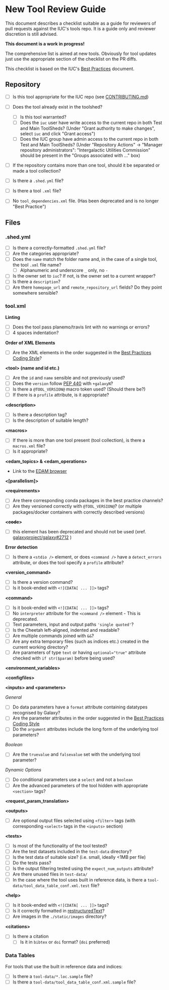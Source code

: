 # New Tool Review Guide

This document describes a checklist suitable as a guide for reviewers of pull requests against the IUC's tools repo. It is a guide only and reviewer discretion is still advised.

**This document is a work in progress!**

The comprehensive list is aimed at new tools. Obviously for tool updates just use the appropriate section of the checklist on the PR diffs.

This checklist is based on the IUC's [Best Practices](https://galaxy-iuc-standards.readthedocs.io/en/latest/index.html) document.

## Repository

* [ ] Is this tool appropriate for the IUC repo (see [CONTRIBUTING.md](https://github.com/galaxyproject/tools-iuc/blob/master/CONTRIBUTING.md))
* [ ] Does the tool already exist in the toolshed?
    * [ ] Is this tool warranted?
    * [ ] Does the `iuc` user have write access to the current repo in both Test and Main ToolSheds? (Under "Grant authority to make changes", select `iuc` and click "Grant access")
    * [ ] Does the IUC group have admin access to the current repo in both Test and Main ToolSheds? (Under "Repository Actions" -> "Manager repository administrators": "Intergalactic Utilities Commission" should be present in the "Groups associated with ..." box)
* [ ] If the repository contains more than one tool, should it be separated or made a tool collection?
* [ ] Is there a `.shed.yml` file?
* [ ] Is there a tool `.xml` file?
* [ ] No `tool_dependencies.xml` file. (Has been deprecated and is no longer "Best Practice")


## Files

### .shed.yml

* [ ] Is there a correctly-formatted `.shed.yml` file?
* [ ] Are the categories appropriate?
* [ ] Does the `name` match the folder name and, in the case of a single tool, the tool `.xml` file name?
    - [ ] Alphanumeric and underscore `_` only, no `-`
* [ ] Is the owner set to `iuc`? If not, is the owner set to a current wrapper?
* [ ] Is there a `description`?
* [ ] Are there `homepage_url` and `remote_repository_url` fields? Do they point somewhere sensible?

### tool.xml

**Linting**

* [ ] Does the tool pass planemo/travis lint with no warnings or errors?
* [ ] 4 spaces indentation?

**Order of XML Elements**

* [ ] Are the XML elements in the order suggested in the [Best Practices Coding Style](http://galaxy-iuc-standards.readthedocs.io/en/latest/best_practices/tool_xml.html#coding-style)?

**&lt;tool&gt; (name and id etc.)**

* [ ] Are the `id` and `name` sensible and not previously used?
* [ ] Does the `version` follow [PEP 440](https://www.python.org/dev/peps/pep-0440/) with `+galaxyN`?
* [ ] Is there a `@TOOL_VERSION@` macro token used? (Should there be?)
* [ ] If there is a `profile` attribute, is it appropriate?

**&lt;description&gt;**

* [ ] Is there a description tag?
* [ ] Is the description of suitable length?

**&lt;macros&gt;**

* [ ] If there is more than one tool present (tool collection), is there a `macros.xml` file?
* [ ] Is it appropriate?

**&lt;edam_topics&gt; & &lt;edam_operations&gt;**

* Link to the [EDAM browser](https://bioportal.bioontology.org/ontologies/EDAM?p=classes)

**&lt;[parallelism]&gt;**

**&lt;requirements&gt;**

* [ ] Are there corresponding conda packages in the best practice channels?
* [ ] Are they versioned correctly with `@TOOL_VERSION@`? (or multiple packages/docker containers with correctly described versions)

**&lt;~~code~~&gt;**

* [ ] this element has been deprecated and should not be used (xref. [galaxyproject/galaxy#2712](https://github.com/galaxyproject/galaxy/issues/2712) )

**Error detection**

* [ ] Is there a `<stdio />` element, or does `<command />` have a `detect_errors` attribute, or does the tool specify a `profile` attribute?

**&lt;version_command&gt;**

* [ ] Is there a version command?
* [ ] Is it book-ended with `<![CDATA[ ... ]]>` tags?

**&lt;command&gt;**

* [ ] Is it book-ended with `<![CDATA[ ... ]]>` tags?
* [ ] No `interpreter` attribute for the `<command />` element - This is deprecated.
* [ ] Text parameters, input and output paths `'single quoted'`?
* [ ] Is the Cheetah left-aligned, indented and readable?
* [ ] Are multiple commands joined with `&&`?
* [ ] Are any extra temporary files (such as indices etc.) created in the current working directory?
* [ ] Are parameters of type `text` or having `optional="true"` attribute checked with `if str($param)` before being used?

**&lt;environment_variables&gt;**

**&lt;configfiles&gt;**

**&lt;inputs&gt; and &lt;parameters&gt;**

*General*
* [ ] Do data parameters have a `format` attribute containing datatypes recognised by Galaxy?
* [ ] Are the parameter attributes in the order suggested in the [Best Practices Coding Style](http://galaxy-iuc-standards.readthedocs.io/en/latest/best_practices/tool_xml.html#coding-style)
* [ ] Do the `argument` attributes include the long form of the underlying tool parameters?

*Boolean*
* [ ] Are the `truevalue` and `falsevalue` set with the underlying tool parameter?

*Dynamic Options*
* [ ] Do conditional parameters use a `select` and not a `boolean`
* [ ] Are the advanced parameters of the tool hidden with appropriate `<section>` tags?

**&lt;request_param_translation&gt;**

**&lt;outputs&gt;**

* [ ] Are optional output files selected using `<filter>` tags (with corresponding `<select>` tags in the `<inputs>` section)

**&lt;tests&gt;**

* [ ] Is most of the functionality of the tool tested?
* [ ] Are the test datasets included in the `test-data` directory?
* [ ] Is the test data of suitable size? (i.e. small, ideally <1MB per file)
* [ ] Do the tests pass?
* [ ] Is the output filtering tested using the `expect_num_outputs` attribute?
* [ ] Are there unused files in `test-data/`
* [ ] In the case where the tool uses built in reference data, is there a `tool-data/tool_data_table_conf.xml.test` file?

**&lt;help&gt;**

* [ ] Is it book-ended with `<![CDATA[ ... ]]>` tags?
* [ ] Is it correctly formatted in [restructuredText](http://docutils.sourceforge.net/docs/ref/rst/restructuredtext.html)?
* [ ] Are images in the `./static/images` directory?

**&lt;citations&gt;**

* [ ] Is there a citation
    - [ ] Is it in `bibtex` or `doi` format? (`doi` preferred)

### Data Tables

For tools that use the built in reference data and indices:

* [ ] Is there a `tool-data/*.loc.sample` file?
* [ ] Is there a `tool-data/tool_data_table_conf.xml.sample` file?
